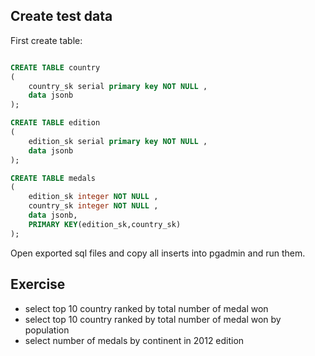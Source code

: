 
## Create test data

First create table:

```sql

CREATE TABLE country
(
    country_sk serial primary key NOT NULL ,
    data jsonb
);

CREATE TABLE edition
(
    edition_sk serial primary key NOT NULL ,
    data jsonb
);

CREATE TABLE medals
(
    edition_sk integer NOT NULL ,
    country_sk integer NOT NULL ,
    data jsonb,
    PRIMARY KEY(edition_sk,country_sk)
);

```

Open exported sql files and copy all inserts into pgadmin and run them.

## Exercise

- select top 10 country ranked by total number of medal won
- select top 10 country ranked by total number of medal won by population
- select number of medals by continent in 2012 edition

